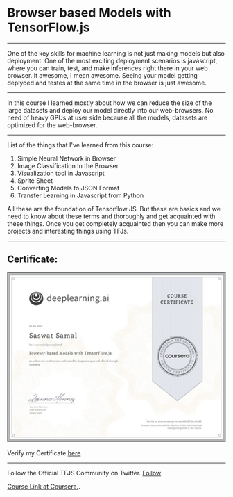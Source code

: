 # Browser based Models with TensorFlow.js  
<hr>
One of the key skills for machine learning is not just making models but also deployment. One of the most exciting deployment scenarios is javascript, where you can train,      test, and make inferences right there in your web browser. It awesome, I mean awesome. Seeing your model getting deplyoed and testes at the same time in the browser is just awesome.

---
In this course I learned mostly about how we can reduce the size of the large datasets and deploy our model directly into our web-browsers. No need of heavy GPUs at user side because all the models, datasets are optimized for the web-browser.

---

List of the things that I've learned from this course:
  1. Simple Neural Network in Browser
  2. Image Classification In the Browser
  3. Visualization tool in Javascript
  4. Sprite Sheet
  5. Converting Models to JSON Format
  6. Transfer Learning in Javascript from Python

All these are the foundation of Tensorflow JS. But these are basics and we need to know about these terms and thoroughly and get acquainted with these things. Once you get completely acquainted then you can make more projects and interesting things using TFJs.

---
## Certificate:

<img src = "_assets/Certificate.jpg" width="900">

Verify my Certificate [here](https://www.coursera.org/account/accomplishments/verify/6N9ZTRL7NARP)

---

Follow the Official TFJS Community on Twitter. [Follow](https://twitter.com/i/lists/1221544459390746624?s=20)

[Course Link at Coursera.](https://www.coursera.org/learn/browser-based-models-tensorflow).
